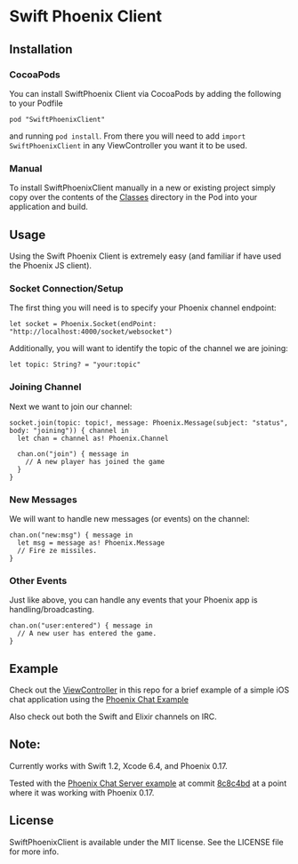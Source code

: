 Swift Phoenix Client
====================

## Installation

### CocoaPods

You can install SwiftPhoenix Client via CocoaPods by adding the following to your Podfile

```
pod "SwiftPhoenixClient"
```

and running `pod install`. From there you will need to add `import SwiftPhoenixClient` in any ViewController you want it to be used.

### Manual

To install SwiftPhoenixClient manually in a new or existing project simply copy over the contents of the [Classes](https://github.com/davidstump/SwiftPhoenixClient/tree/master/Pod/Classes) directory in the Pod  into your application and build.

## Usage

Using the Swift Phoenix Client is extremely easy (and familiar if have used the Phoenix JS client).

### Socket Connection/Setup

The first thing you will need is to specify your Phoenix channel endpoint:

```
let socket = Phoenix.Socket(endPoint: "http://localhost:4000/socket/websocket")
```

Additionally, you will want to identify the topic of the channel we are joining:

```
let topic: String? = "your:topic"
```

### Joining Channel

Next we want to join our channel:

```
socket.join(topic: topic!, message: Phoenix.Message(subject: "status", body: "joining")) { channel in
  let chan = channel as! Phoenix.Channel

  chan.on("join") { message in
    // A new player has joined the game
  }
}
```

### New Messages

We will want to handle new messages (or events) on the channel:

```
chan.on("new:msg") { message in
  let msg = message as! Phoenix.Message
  // Fire ze missiles.
}
```

### Other Events

Just like above,  you can handle any events that your Phoenix app is handling/broadcasting.

```
chan.on("user:entered") { message in
  // A new user has entered the game.
}
```

## Example

Check out the [ViewController](https://github.com/davidstump/SwiftPhoenixClient/blob/master/SwiftPhoenix/ViewController.swift) in this repo for a brief example of a simple iOS chat application using the [Phoenix Chat Example](https://github.com/chrismccord/phoenix_chat_example)

Also check out both the Swift and Elixir channels on IRC.

## Note:

Currently works with Swift 1.2, Xcode 6.4, and Phoenix 0.17.

Tested with the [Phoenix Chat Server example](https://github.com/chrismccord/phoenix_chat_example) at commit [8c8c4bd](https://github.com/chrismccord/phoenix_chat_example/commit/8c8c4bd265e0519077344c942fb870a15aaac7d0) at a point where it was working with Phoenix 0.17.

## License

SwiftPhoenixClient is available under the MIT license. See the LICENSE file for more info.
